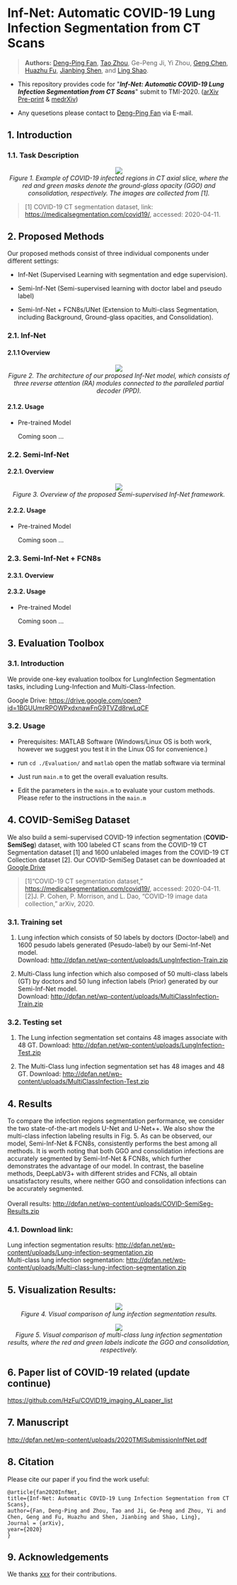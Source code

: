 # Inf-Net: Automatic COVID-19 Lung Infection Segmentation from CT Scans

> **Authors:** 
> [Deng-Ping Fan](https://dpfan.net/), 
> [Tao Zhou](https://taozh2017.github.io/), 
> Ge-Peng Ji, 
> Yi Zhou, 
> [Geng Chen](https://www.researchgate.net/profile/Geng_Chen13), 
> [Huazhu Fu](http://hzfu.github.io/), 
> [Jianbing Shen](http://iitlab.bit.edu.cn/mcislab/~shenjianbing), and 
> [Ling Shao](http://www.inceptioniai.org/).

- This repository provides code for "_**Inf-Net: Automatic COVID-19 Lung Infection Segmentation from CT Scans**_" submit to TMI-2020. 
([arXiv Pre-print](https://arxiv.org/abs/2004.14133) & [medrXiv](https://www.medrxiv.org/content/10.1101/2020.04.22.20074948v1))

- Any quesetions please contact to [Deng-Ping Fan](dengpfan@gmail.com) via E-mail.

## 1. Introduction

### 1.1. Task Description

<p align="center">
    <img src="./imgs/COVID'19-Infection.png"/> <br />
    <em> 
    Figure 1. Example of COVID-19 infected regions in CT axial slice, where the red and green masks denote the 
    ground-glass opacity (GGO) and consolidation, respectively. The images are collected from [1].
    </em>
</p>

> [1] COVID-19 CT segmentation dataset, link: https://medicalsegmentation.com/covid19/, accessed: 2020-04-11.

## 2. Proposed Methods

Our proposed methods consist of three individual components under different settings: 

- Inf-Net (Supervised Learning with segmentation and edge supervision).

- Semi-Inf-Net (Semi-supervised learning with doctor label and pseudo label)

- Semi-Inf-Net + FCN8s/UNet (Extension to Multi-class Segmentation, including Background, Ground-glass opacities, and Consolidation).

### 2.1. Inf-Net

#### 2.1.1 Overview

<p align="center">
    <img src="./imgs/Inf-Net.png"/> <br />
    <em> 
    Figure 2. The architecture of our proposed Inf-Net model, which consists of three reverse attention 
    (RA) modules connected to the paralleled partial decoder (PPD).
    </em>
</p>

#### 2.1.2. Usage

- Pre-trained Model

    Coming soon ...

### 2.2. Semi-Inf-Net

#### 2.2.1. Overview

<p align="center">
    <img src="./imgs/Semi-InfNet.png"/> <br />
    <em> 
    Figure 3. Overview of the proposed Semi-supervised Inf-Net framework.
    </em>
</p>

#### 2.2.2. Usage

- Pre-trained Model

    Coming soon ...

### 2.3. Semi-Inf-Net + FCN8s

#### 2.3.1. Overview


#### 2.3.2. Usage

- Pre-trained Model

    Coming soon ...

## 3. Evaluation Toolbox

### 3.1. Introduction

We provide one-key evaluation toolbox for LungInfection Segmentation tasks, including Lung-Infection and Multi-Class-Infection. 

Google Drive: https://drive.google.com/open?id=1BGUUmrRPOWPxdxnawFnG9TVZd8rwLqCF

### 3.2. Usage

- Prerequisites: MATLAB Software (Windows/Linux OS is both work, however we suggest you test it in the Linux OS for convenience.)

- run `cd ./Evaluation/` and `matlab` open the matlab software via terminal

- Just run `main.m` to get the overall evaluation results.

- Edit the parameters in the `main.m` to evaluate your custom methods. Please refer to the instructions in the `main.m`

## 4. COVID-SemiSeg Dataset

We also build a semi-supervised COVID-19 infection segmentation (**COVID-SemiSeg**) dataset, with 100 labeled CT scans 
from the COVID-19 CT Segmentation dataset [1] and 1600 unlabeled images from the COVID-19 CT Collection dataset [2]. 
Our COVID-SemiSeg Dataset can be downloaded at [Google Drive](https://drive.google.com/open?id=1bbKAqUuk7Y1q3xsDSwP07oOXN_GL3SQM) 

> [1]“COVID-19 CT segmentation dataset,” https://medicalsegmentation.com/covid19/, accessed: 2020-04-11.
> [2]J. P. Cohen, P. Morrison, and L. Dao, “COVID-19 image data collection,” arXiv, 2020.


### 3.1. Training set

1. Lung infection which consists of 50 labels by doctors (Doctor-label) and 1600 pesudo labels generated (Pesudo-label) by our Semi-Inf-Net model.<br>
Download: http://dpfan.net/wp-content/uploads/LungInfection-Train.zip

2. Multi-Class lung infection which also composed of 50 multi-class labels (GT) by doctors and 50 lung infection labels (Prior) generated by our Semi-Inf-Net model.<br>
Download: http://dpfan.net/wp-content/uploads/MultiClassInfection-Train.zip

### 3.2. Testing set

1. The Lung infection segmentation set contains 48 images associate with 48 GT.
Download: http://dpfan.net/wp-content/uploads/LungInfection-Test.zip

2. The Multi-Class lung infection segmentation set has 48 images and 48 GT.
Download: http://dpfan.net/wp-content/uploads/MultiClassInfection-Test.zip

## 4. Results

To compare the infection regions segmentation performance, we consider the two state-of-the-art models U-Net and U-Net++. We also show the multi-class infection labeling results in Fig. 5. As can be observed, our model, Semi-Inf-Net & FCN8s, consistently performs the best among all methods. It is worth noting that both GGO and consolidation infections are accurately segmented by Semi-Inf-Net & FCN8s, which further demonstrates the advantage of our model. In contrast, the baseline methods, DeepLabV3+ with different strides and FCNs, all obtain unsatisfactory results, where neither GGO and consolidation infections can be accurately segmented. <br> <br>
Overall results: http://dpfan.net/wp-content/uploads/COVID-SemiSeg-Results.zip

### 4.1. Download link:

Lung infection segmentation results: http://dpfan.net/wp-content/uploads/Lung-infection-segmentation.zip <br>
Multi-class lung infection segmentation: http://dpfan.net/wp-content/uploads/Multi-class-lung-infection-segmentation.zip

## 5. Visualization Results:

<p align="center">
    <img src="./imgs/InfectionSeg.png"/> <br />
    <em> 
    Figure 4. Visual comparison of lung infection segmentation results.
    </em>
</p>

<p align="center">
    <img src="./imgs/MultiClassInfectionSeg.png"/> <br />
    <em> 
    Figure 5. Visual comparison of multi-class lung infection segmentation results, where the red and green labels 
    indicate the GGO and consolidation, respectively.
    </em>
</p>

## 6. Paper list of COVID-19 related (update continue)
https://github.com/HzFu/COVID19_imaging_AI_paper_list

## 7. Manuscript
http://dpfan.net/wp-content/uploads/2020TMISubmissionInfNet.pdf

## 8. Citation

Please cite our paper if you find the work useful: 

	@article{fan2020InfNet,
  	title={Inf-Net: Automatic COVID-19 Lung Infection Segmentation from CT Scans},
  	author={Fan, Deng-Ping and Zhou, Tao and Ji, Ge-Peng and Zhou, Yi and Chen, Geng and Fu, Huazhu and Shen, Jianbing and Shao, Ling},
  	Journal = {arXiv},
  	year={2020}
	}
 
 ## 9. Acknowledgements
 
 We thanks [xxx]() for their contributions.
